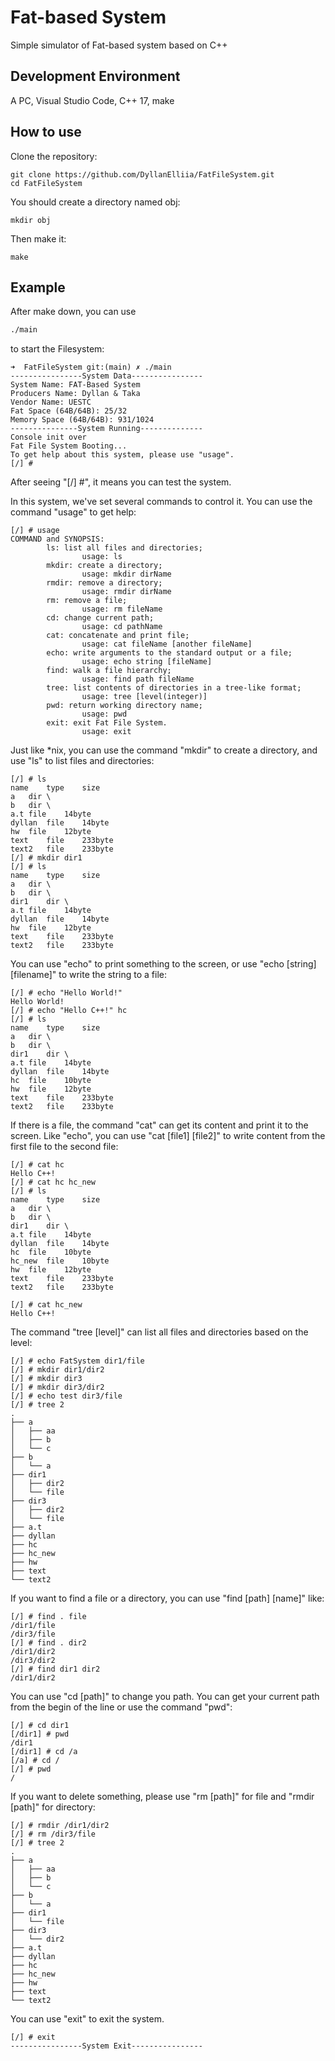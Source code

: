# Fat-based System

Simple simulator of Fat-based system based on C++

## Development Environment

A PC, Visual Studio Code, C++ 17, make

## How to use

Clone the repository:

```shell
git clone https://github.com/DyllanElliia/FatFileSystem.git
cd FatFileSystem
```

You should create a directory named obj:

```shell
mkdir obj
```


Then make it:

```shell
make
```

## Example

After make down, you can use

```bash
./main
```

to start the Filesystem:

```shell
➜  FatFileSystem git:(main) ✗ ./main
----------------System Data----------------
System Name: FAT-Based System
Producers Name: Dyllan & Taka
Vendor Name: UESTC
Fat Space (64B/64B): 25/32
Memory Space (64B/64B): 931/1024
---------------System Running--------------
Console init over
Fat File System Booting...
To get help about this system, please use "usage".
[/] #
```

After seeing "[/] #", it means you can test the system.

In this system, we've set several commands to control it. You can use the command "usage" to get help:

```shell
[/] # usage
COMMAND and SYNOPSIS:
        ls: list all files and directories;
                usage: ls
        mkdir: create a directory;
                usage: mkdir dirName
        rmdir: remove a directory;
                usage: rmdir dirName
        rm: remove a file;
                usage: rm fileName
        cd: change current path;
                usage: cd pathName
        cat: concatenate and print file;
                usage: cat fileName [another fileName]
        echo: write arguments to the standard output or a file;
                usage: echo string [fileName]
        find: walk a file hierarchy;
                usage: find path fileName
        tree: list contents of directories in a tree-like format;
                usage: tree [level(integer)]
        pwd: return working directory name;
                usage: pwd
        exit: exit Fat File System.
                usage: exit
```

Just like \*nix, you can use the command "mkdir" to create a directory, and use "ls" to list files and directories:

```shell
[/] # ls
name	type	size
a	dir	\
b	dir	\
a.t	file	14byte
dyllan	file	14byte
hw	file	12byte
text	file	233byte
text2	file	233byte
[/] # mkdir dir1
[/] # ls
name	type	size
a	dir	\
b	dir	\
dir1	dir	\
a.t	file	14byte
dyllan	file	14byte
hw	file	12byte
text	file	233byte
text2	file	233byte
```

You can use "echo" to print something to the screen, or use "echo [string] [filename]" to write the string to a file:

```shell
[/] # echo "Hello World!"
Hello World!
[/] # echo "Hello C++!" hc
[/] # ls
name	type	size
a	dir	\
b	dir	\
dir1	dir	\
a.t	file	14byte
dyllan	file	14byte
hc	file	10byte
hw	file	12byte
text	file	233byte
text2	file	233byte
```

If there is a file, the command "cat" can get its content and print it to the screen. Like "echo", you can use "cat [file1] [file2]" to write content from the first file to the second file:

```shell
[/] # cat hc
Hello C++!
[/] # cat hc hc_new
[/] # ls
name	type	size
a	dir	\
b	dir	\
dir1	dir	\
a.t	file	14byte
dyllan	file	14byte
hc	file	10byte
hc_new	file	10byte
hw	file	12byte
text	file	233byte
text2	file	233byte

[/] # cat hc_new
Hello C++!
```

The command "tree [level]" can list all files and directories based on the level:

```shell
[/] # echo FatSystem dir1/file
[/] # mkdir dir1/dir2
[/] # mkdir dir3
[/] # mkdir dir3/dir2
[/] # echo test dir3/file
[/] # tree 2
.
├── a
│   ├── aa
│   ├── b
│   └── c
├── b
│   └── a
├── dir1
│   ├── dir2
│   └── file
├── dir3
│   ├── dir2
│   └── file
├── a.t
├── dyllan
├── hc
├── hc_new
├── hw
├── text
└── text2
```

If you want to find a file or a directory, you can use "find [path] [name]" like:

```shell
[/] # find . file
/dir1/file
/dir3/file
[/] # find . dir2
/dir1/dir2
/dir3/dir2
[/] # find dir1 dir2
/dir1/dir2
```

You can use "cd [path]" to change you path. You can get your current path from the begin of the line or use the command "pwd":

```shell
[/] # cd dir1
[/dir1] # pwd
/dir1
[/dir1] # cd /a
[/a] # cd /
[/] # pwd
/
```

If you want to delete something, please use "rm [path]" for file and "rmdir [path]" for directory:

```shell
[/] # rmdir /dir1/dir2
[/] # rm /dir3/file
[/] # tree 2
.
├── a
│   ├── aa
│   ├── b
│   └── c
├── b
│   └── a
├── dir1
│   └── file
├── dir3
│   └── dir2
├── a.t
├── dyllan
├── hc
├── hc_new
├── hw
├── text
└── text2
```

You can use "exit" to exit the system.

```shell
[/] # exit
----------------System Exit----------------
```

